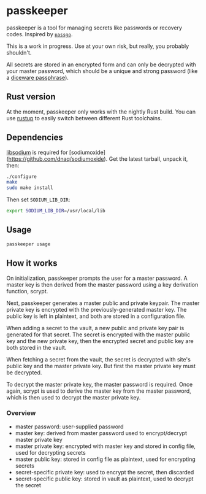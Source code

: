 # passkeeper

passkeeper is a tool for managing secrets like passwords or recovery codes. Inspired by [`passgo`](https://github.com/ejcx/passgo).

This is a work in progress. Use at your own risk, but really, you probably shouldn't.

All secrets are stored in an encrypted form and can only be decrypted with your
master password, which should be a unique and strong password (like a [diceware
passphrase](http://world.std.com/~reinhold/diceware.html)).

## Rust version
At the moment, passkeeper only works with the nightly Rust build. You can use [rustup](https://github.com/rust-lang-nursery/rustup.rs/#other-installation-methods) to easily switch between different Rust toolchains.

## Dependencies

[libsodium](https://github.com/jeisct1/libsodium) is required for [sodiumoxide]
(https://github.com/dnaq/sodiumoxide). Get the latest tarball, unpack it, then:

```bash
./configure
make
sudo make install
```

Then set `SODIUM_LIB_DIR`:

```bash
export SODIUM_LIB_DIR=/usr/local/lib
```

## Usage

```bash
passkeeper usage
```

## How it works
On initialization, passkeeper prompts the user for a master password. A master key is
then derived from the master password using a key derivation function, scrypt.

Next, passkeeper generates a master public and private keypair. The master private key
is encrypted with the previously-generated master key. The public key is left in
plaintext, and both are stored in a configuration file.

When adding a secret to the vault, a new public and private key pair is generated for
that secret. The secret is encrypted with the master public key and the new private key,
then the encrypted secret and public key are both stored in the vault.

When fetching a secret from the vault, the secret is decrypted with site's public key
and the master private key. But first the master private key must be decrypted.

To decrypt the master private key, the master password is required. Once again, scrypt
is used to derive the master key from the master password, which is then used to decrypt
the master private key.

### Overview

* master password: user-supplied password
* master key: derived from master password used to encrypt/decrypt master private key
* master private key: encrypted with master key and stored in config file, used for
  decrypting secrets
* master public key: stored in config file as plaintext, used for encrypting secrets
* secret-specific private key: used to encrypt the secret, then discarded
* secret-specific public key: stored in vault as plaintext, used to decrypt the secret

